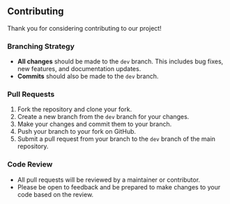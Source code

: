 ## Contributing

Thank you for considering contributing to our project!

### Branching Strategy

- **All changes** should be made to the `dev` branch. This includes bug fixes, new features, and documentation updates.
- **Commits** should also be made to the `dev` branch.

### Pull Requests

1. Fork the repository and clone your fork.
2. Create a new branch from the `dev` branch for your changes.
3. Make your changes and commit them to your branch.
4. Push your branch to your fork on GitHub.
5. Submit a pull request from your branch to the `dev` branch of the main repository.

### Code Review

- All pull requests will be reviewed by a maintainer or contributor.
- Please be open to feedback and be prepared to make changes to your code based on the review.
